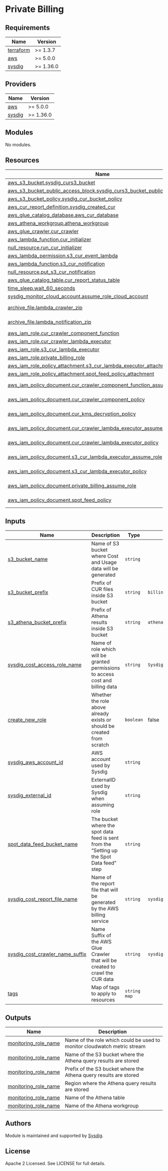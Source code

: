 # Private Billing

## Requirements

| Name | Version |
|------|---------|
| <a name="requirement_terraform"></a> [terraform](#requirement\_terraform) | >= 1.3.7 |
| <a name="requirement_aws"></a> [aws](#requirement\_aws) | >= 5.0.0 |
| <a name="requirement_sysdig"></a> [sysdig](#requirement\_sysdig) | >= 1.36.0 |

## Providers

| Name | Version |
|------|---------|
| <a name="provider_aws"></a> [aws](#provider\_aws) | >= 5.0.0 |
| <a name="provider_sysdig"></a> [sysdig](#provider\_sysdig) | >= 1.36.0 |

## Modules

No modules.

## Resources

| Name | Type |
|------|------|
| [aws_s3_bucket.sysdig_curs3_bucket](https://registry.terraform.io/providers/hashicorp/aws/latest/docs/resources/s3_bucket) | resource |
| [aws_s3_bucket_public_access_block.sysdig_curs3_bucket_public_access_block](https://registry.terraform.io/providers/hashicorp/aws/latest/docs/resources/s3_bucket_public_access_block) | resource |
| [aws_s3_bucket_policy.sysdig_cur_bucket_policy](https://registry.terraform.io/providers/hashicorp/aws/latest/docs/resources/s3_bucket_policy) | resource |
| [aws_cur_report_definition.sysdig_created_cur](https://registry.terraform.io/providers/hashicorp/aws/latest/docs/resources/cur_report_definition) | resource |
| [aws_glue_catalog_database.aws_cur_database](https://registry.terraform.io/providers/hashicorp/aws/latest/docs/resources/glue_catalog_database) | resource |
| [aws_athena_workgroup.athena_workgroup](https://registry.terraform.io/providers/hashicorp/aws/latest/docs/resources/athena_workgroup) | resource |
| [aws_glue_crawler.cur_crawler](https://registry.terraform.io/providers/hashicorp/aws/latest/docs/resources/glue_crawler) | resource |
| [aws_lambda_function.cur_initializer](https://registry.terraform.io/providers/hashicorp/aws/latest/docs/resources/lambda_function) | resource |
| [null_resource.run_cur_initializer](https://registry.terraform.io/providers/hashicorp/null/latest/docs/resources/resource) | resource |
| [aws_lambda_permission.s3_cur_event_lambda](https://registry.terraform.io/providers/hashicorp/aws/latest/docs/resources/lambda_permission) | resource |
| [aws_lambda_function.s3_cur_notification](https://registry.terraform.io/providers/hashicorp/aws/latest/docs/resources/lambda_function) | resource |
| [null_resource.put_s3_cur_notification](https://registry.terraform.io/providers/hashicorp/null/latest/docs/resources/resource) | resource |
| [aws_glue_catalog_table.cur_report_status_table](https://registry.terraform.io/providers/hashicorp/aws/latest/docs/resources/glue_catalog_table) | resource |
| [time_sleep.wait_60_seconds](https://registry.terraform.io/providers/hashicorp/time/latest/docs/resources/sleep) | resource |
| [sysdig_monitor_cloud_account.assume_role_cloud_account](https://registry.terraform.io/providers/sysdiglabs/sysdig/latest/docs/resources/monitor_cloud_account) | resource |
| [archive_file.lambda_crawler_zip](https://registry.terraform.io/providers/hashicorp/archive/latest/docs/data-sources/file) | data source |
| [archive_file.lambda_notification_zip](https://registry.terraform.io/providers/hashicorp/archive/latest/docs/data-sources/file) | data source |
| [aws_iam_role.cur_crawler_component_function](https://registry.terraform.io/providers/hashicorp/aws/latest/docs/resources/iam_role) | resource |
| [aws_iam_role.cur_crawler_lambda_executor](https://registry.terraform.io/providers/hashicorp/aws/latest/docs/resources/iam_role) | resource |
| [aws_iam_role.s3_cur_lambda_executor](https://registry.terraform.io/providers/hashicorp/aws/latest/docs/resources/iam_role) | resource |
| [aws_iam_role.private_billing_role](https://registry.terraform.io/providers/hashicorp/aws/latest/docs/resources/iam_role) | resource |
| [aws_iam_role_policy_attachment.s3_cur_lambda_executor_attachment](https://registry.terraform.io/providers/hashicorp/aws/latest/docs/resources/iam_role_policy_attachment) | resource |
| [aws_iam_role_policy_attachment.spot_feed_policy_attachment](https://registry.terraform.io/providers/hashicorp/aws/latest/docs/resources/iam_role_policy_attachment) | resource |
| [aws_iam_policy_document.cur_crawler_component_function_assume_role](https://registry.terraform.io/providers/hashicorp/aws/latest/docs/data-sources/iam_policy_document) | data source |
| [aws_iam_policy_document.cur_crawler_component_policy](https://registry.terraform.io/providers/hashicorp/aws/latest/docs/data-sources/iam_policy_document) | data source |
| [aws_iam_policy_document.cur_kms_decryption_policy](https://registry.terraform.io/providers/hashicorp/aws/latest/docs/data-sources/iam_policy_document) | data source |
| [aws_iam_policy_document.cur_crawler_lambda_executor_assume_role](https://registry.terraform.io/providers/hashicorp/aws/latest/docs/data-sources/iam_policy_document) | data source |
| [aws_iam_policy_document.cur_crawler_lambda_executor_policy](https://registry.terraform.io/providers/hashicorp/aws/latest/docs/data-sources/iam_policy_document) | data source |
| [aws_iam_policy_document.s3_cur_lambda_executor_assume_role](https://registry.terraform.io/providers/hashicorp/aws/latest/docs/data-sources/iam_policy_document) | data source |
| [aws_iam_policy_document.s3_cur_lambda_executor_policy](https://registry.terraform.io/providers/hashicorp/aws/latest/docs/data-sources/iam_policy_document) | data source |
| [aws_iam_policy_document.private_billing_assume_role](https://registry.terraform.io/providers/hashicorp/aws/latest/docs/data-sources/iam_policy_document) | data source |
| [aws_iam_policy_document.spot_feed_policy](https://registry.terraform.io/providers/hashicorp/aws/latest/docs/data-sources/iam_policy_document) | data source |


## Inputs

| Name | Description | Type | Default | Required |
|------|-------------|------|---------|:--------:|
|<a name="s3_bucket_name"></a> [s3\_bucket\_name](#input\_s3\_bucket\_name) | Name of S3 bucket where Cost and Usage data will be generated | `string` | ` ` | yes |
|<a name="s3_bucket_prefix"></a> [s3\_bucket\_prefix](#input\_s3\_bucket\_prefix) | Prefix of CUR files inside S3 bucket | `string` | `billing-data` | yes |
|<a name="s3_athena_bucket_prefix"></a> [s3\_athena\_bucket\_prefix](#input\_s3\_athena\_bucket\_prefix) | Prefix of Athena results inside S3 bucket | `string` | `athena-cur-query-results` | yes |
|<a name="sysdig_cost_access_role_name"></a> [sysdig\_cost\_access\_role\_name](#input\_sysdig\_cost\_access\_role_name) | Name of role which will be granted permissions to access cost and billing data | `string` | `SysdigBillingIntegrationMonitoringRole` | yes |
|<a name="create_new_role"></a> [create\_new\_role](#input\_create\_new\_role) | Whether the role above already exists or should be created from scratch | `boolean` | false | yes |
|<a name="sysdig_aws_account_id"></a> [sysdig\_aws\_account\_id](#input\_sysdig\_aws\_account\_id) | AWS account used by Sysdig | `string` | ` ` | yes |
|<a name="sysdig_external_id"></a> [sysdig\_external\_id](#input\_sysdig\_external\_id) | ExternalID used by Sysdig when assuming role | `string` | ` ` | yes |
|<a name="spot_data_feed_bucket_name"></a> [spot\_data\_feed\_bucket\_name](#input\_spot\_data\_feed\_bucket\_name) | The bucket where the spot data feed is sent from the “Setting up the Spot Data feed” step | `string` | ` ` | no |
|<a name="sysdig_cost_report_file_name"></a> [sysdig\_cost\_report\_file\_name](#input\_sysdig\_cost\_report\_file\_name) | Name of the report file that will be generated by the AWS billing service | `string` | `sysdig_aws_private_billing_test` | no |
|<a name="sysdig_cost_crawler_name_suffix"></a> [sysdig\_cost\_crawler\_name\_suffix](#input\_sysdig\_cost\_crawler\_name\_suffix) | Name Suffix of the AWS Glue Crawler that will be created to crawl the CUR data | `string` | `sysdig_aws_private_billing_test` | no |
|<a name="tags"></a> [tags](#input\_tags) | Map of tags to apply to resources | `string map` | ` ` | no |

## Outputs

| Name | Description |
|------|-------------|
| <a name="output_monitoring_role_name"></a> [monitoring\_role\_name](#output\_monitoring\_role\_name) | Name of the role which could be used to monitor cloudwatch metric stream |
| <a name="athena_bucket_name"></a> [monitoring\_role\_name](#output\_monitoring\_role\_name) | Name of the S3 bucket where the Athena query results are stored |
| <a name="athena_database_name"></a> [monitoring\_role\_name](#output\_monitoring\_role\_name) | Prefix of the S3 bucket where the Athena query results are stored |
| <a name="athena_region"></a> [monitoring\_role\_name](#output\_monitoring\_role\_name) | Region where the Athena query results are stored |
| <a name="athena_table_name"></a> [monitoring\_role\_name](#output\_monitoring\_role\_name) | Name of the Athena table |
| <a name="athena_workgroup_name"></a> [monitoring\_role\_name](#output\_monitoring\_role\_name) | Name of the Athena workgroup |
<!-- END OF PRE-COMMIT-TERRAFORM DOCS HOOK -->

## Authors

Module is maintained and supported by [Sysdig](https://sysdig.com).

## License

Apache 2 Licensed. See LICENSE for full details.
